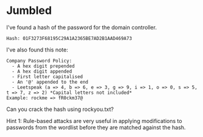 # Jumbled

I've found a hash of the password for the domain controller.

`Hash: 01F3273F68195C29A1A2365BE7AD2B1AAD469A73`

I've also found this note:

```
Company Password Policy:
  - A hex digit prepended  
  - A hex digit appended 
  - First letter capitalised
  - An '@' appended to the end
  - Leetspeak (a => 4, b => 6, e => 3, g => 9, i => 1, o => 0, s => 5, t => 7, z => 2) *Capital letters not included*
Example: rockme => fR0ckm37@
```

Can you crack the hash using rockyou.txt?


Hint 1: Rule-based attacks are very useful in applying modifications to passwords from the wordlist before they are matched against the hash.

